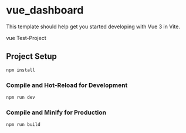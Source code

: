 # vue_dashboard

This template should help get you started developing with Vue 3 in Vite.

vue Test-Project

## Project Setup

```sh
npm install
```

### Compile and Hot-Reload for Development

```sh
npm run dev
```

### Compile and Minify for Production

```sh
npm run build
```
